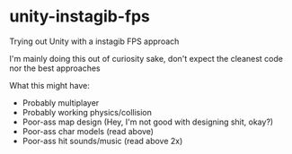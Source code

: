 # unity-instagib-fps
Trying out Unity with a instagib FPS approach

I'm mainly doing this out of curiosity sake, don't expect the cleanest code nor the best approaches

What this might have:

- Probably multiplayer
- Probably working physics/collision
- Poor-ass map design (Hey, I'm not good with designing shit, okay?)
- Poor-ass char models (read above)
- Poor-ass hit sounds/music (read above 2x)
